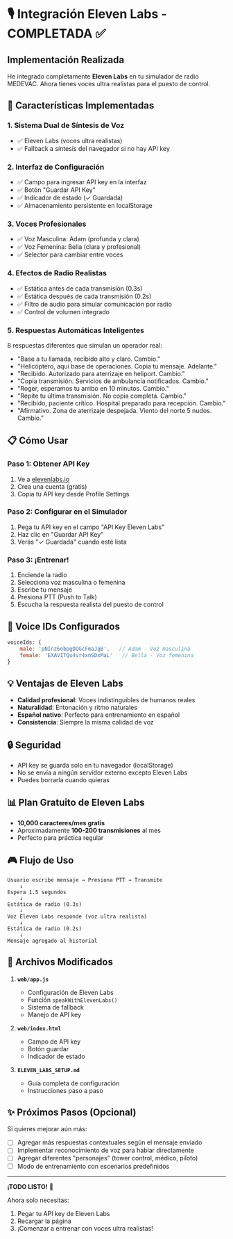 # 🎙️ Integración Eleven Labs - COMPLETADA ✅

## Implementación Realizada

He integrado completamente **Eleven Labs** en tu simulador de radio MEDEVAC. Ahora tienes voces ultra realistas para el puesto de control.

## 🔧 Características Implementadas

### 1. **Sistema Dual de Síntesis de Voz**
- ✅ Eleven Labs (voces ultra realistas)
- ✅ Fallback a síntesis del navegador si no hay API key

### 2. **Interfaz de Configuración**
- ✅ Campo para ingresar API key en la interfaz
- ✅ Botón "Guardar API Key"
- ✅ Indicador de estado (✓ Guardada)
- ✅ Almacenamiento persistente en localStorage

### 3. **Voces Profesionales**
- ✅ Voz Masculina: Adam (profunda y clara)
- ✅ Voz Femenina: Bella (clara y profesional)
- ✅ Selector para cambiar entre voces

### 4. **Efectos de Radio Realistas**
- ✅ Estática antes de cada transmisión (0.3s)
- ✅ Estática después de cada transmisión (0.2s)
- ✅ Filtro de audio para simular comunicación por radio
- ✅ Control de volumen integrado

### 5. **Respuestas Automáticas Inteligentes**
8 respuestas diferentes que simulan un operador real:
- "Base a tu llamada, recibido alto y claro. Cambio."
- "Helicóptero, aquí base de operaciones. Copia tu mensaje. Adelante."
- "Recibido. Autorizado para aterrizaje en heliport. Cambio."
- "Copia transmisión. Servicios de ambulancia notificados. Cambio."
- "Roger, esperamos tu arribo en 10 minutos. Cambio."
- "Repite tu última transmisión. No copia completa. Cambio."
- "Recibido, paciente crítico. Hospital preparado para recepción. Cambio."
- "Afirmativo. Zona de aterrizaje despejada. Viento del norte 5 nudos. Cambio."

## 📋 Cómo Usar

### Paso 1: Obtener API Key
1. Ve a [elevenlabs.io](https://elevenlabs.io)
2. Crea una cuenta (gratis)
3. Copia tu API key desde Profile Settings

### Paso 2: Configurar en el Simulador
1. Pega tu API key en el campo "API Key Eleven Labs"
2. Haz clic en "Guardar API Key"
3. Verás "✓ Guardada" cuando esté lista

### Paso 3: ¡Entrenar!
1. Enciende la radio
2. Selecciona voz masculina o femenina
3. Escribe tu mensaje
4. Presiona PTT (Push to Talk)
5. Escucha la respuesta realista del puesto de control

## 🎯 Voice IDs Configurados

```javascript
voiceIds: {
    male: 'pNInz6obpgDQGcFmaJgB',   // Adam - Voz masculina
    female: 'EXAVITQu4vr4xnSDxMaL'   // Bella - Voz femenina
}
```

## 💡 Ventajas de Eleven Labs

- **Calidad profesional**: Voces indistinguibles de humanos reales
- **Naturalidad**: Entonación y ritmo naturales
- **Español nativo**: Perfecto para entrenamiento en español
- **Consistencia**: Siempre la misma calidad de voz

## 🔒 Seguridad

- API key se guarda solo en tu navegador (localStorage)
- No se envía a ningún servidor externo excepto Eleven Labs
- Puedes borrarla cuando quieras

## 📊 Plan Gratuito de Eleven Labs

- **10,000 caracteres/mes gratis**
- Aproximadamente **100-200 transmisiones** al mes
- Perfecto para práctica regular

## 🎮 Flujo de Uso

```
Usuario escribe mensaje → Presiona PTT → Transmite
    ↓
Espera 1.5 segundos
    ↓
Estática de radio (0.3s)
    ↓
Voz Eleven Labs responde (voz ultra realista)
    ↓
Estática de radio (0.2s)
    ↓
Mensaje agregado al historial
```

## 📁 Archivos Modificados

1. **`web/app.js`**
   - Configuración de Eleven Labs
   - Función `speakWithElevenLabs()`
   - Sistema de fallback
   - Manejo de API key

2. **`web/index.html`**
   - Campo de API key
   - Botón guardar
   - Indicador de estado

3. **`ELEVEN_LABS_SETUP.md`**
   - Guía completa de configuración
   - Instrucciones paso a paso

## ✨ Próximos Pasos (Opcional)

Si quieres mejorar aún más:
- [ ] Agregar más respuestas contextuales según el mensaje enviado
- [ ] Implementar reconocimiento de voz para hablar directamente
- [ ] Agregar diferentes "personajes" (tower control, médico, piloto)
- [ ] Modo de entrenamiento con escenarios predefinidos

---

**¡TODO LISTO!** 🚁

Ahora solo necesitas:
1. Pegar tu API key de Eleven Labs
2. Recargar la página
3. ¡Comenzar a entrenar con voces ultra realistas!
